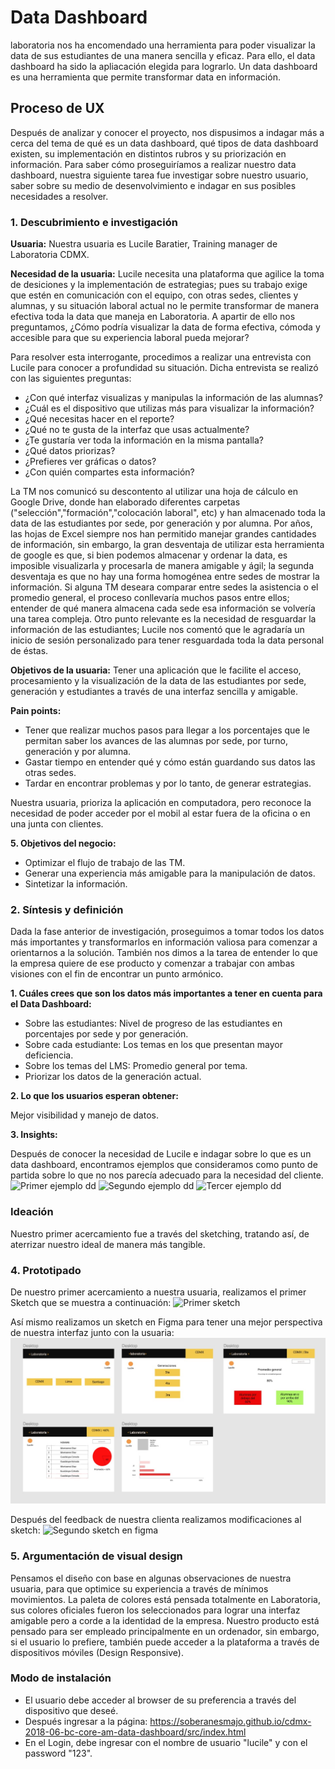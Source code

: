 # **Data Dashboard**

laboratoria nos ha encomendado una herramienta para poder visualizar la data de sus estudiantes de una manera sencilla y eficaz. Para ello, el data dashboard ha sido la apliacación elegida para lograrlo.
Un data dashboard es una herramienta que permite transformar data en información.

## **Proceso de UX**

Después de analizar y conocer el proyecto, nos dispusimos a indagar más a cerca del tema de qué es un data dashboard, qué tipos de data dashboard existen, su implementación en distintos rubros y su priorización en información.
Para saber cómo proseguiríamos a realizar nuestro data dashboard, nuestra siguiente tarea fue investigar sobre nuestro usuario, saber sobre su medio de desenvolvimiento e indagar en sus posibles necesidades a resolver.

### **1. Descubrimiento e investigación**

__Usuaria:__  Nuestra usuaria es Lucile Baratier, Training manager de Laboratoria CDMX. 

__Necesidad de la usuaria:__ Lucile necesita una plataforma que agilice la toma de desiciones y la implementación de estrategias; pues su trabajo exige que estén en comunicación con el equipo, con otras sedes, clientes y alumnas, y su situación laboral actual no le permite transformar de manera efectiva toda la data que maneja en Laboratoria. A apartir de ello nos preguntamos, ¿Cómo podría visualizar la data de forma efectiva, cómoda y accesible para que su experiencia laboral pueda mejorar? 

Para resolver esta interrogante, procedimos a realizar una entrevista con Lucile para conocer a profundidad su situación.
Dicha entrevista se realizó con las siguientes preguntas:

 * ¿Con qué interfaz visualizas y manipulas la información de las alumnas?
 * ¿Cuál es el dispositivo que utilizas más para visualizar la información?
 * ¿Qué necesitas hacer en el reporte?
 * ¿Qué no te gusta de la interfaz que usas actualmente?
 * ¿Te gustaría ver toda la información en la misma pantalla?
 * ¿Qué datos priorizas?
 * ¿Prefieres ver gráficas o datos?
 * ¿Con quién compartes esta información?

 La TM nos comunicó su descontento al utilizar una hoja de cálculo en Google Drive, donde han elaborado diferentes carpetas ("selección","formación","colocación laboral", etc) y han almacenado toda la data de las estudiantes por sede, por generación y por alumna. Por años, las hojas de Excel siempre nos han permitido manejar grandes cantidades de información, sin embargo, la gran desventaja de utilizar esta herramienta de google es que, si bien podemos almacenar y ordenar la data, es imposible visualizarla y procesarla de manera amigable y ágil; la segunda desventaja es que no hay una forma homogénea entre sedes de mostrar la información. Si alguna TM deseara comparar entre sedes la asistencia o el promedio general, el proceso conllevaría muchos pasos entre ellos; entender de qué manera almacena cada sede esa información se volvería una tarea compleja. Otro punto relevante es la necesidad de resguardar la información de las estudiantes; Lucile nos comentó que le agradaría un inicio de sesión personalizado para tener resguardada toda la data personal de éstas.


__Objetivos de la usuaria:__ Tener una aplicación que le facilite el acceso, procesamiento y la visualización de la data de las estudiantes por sede, generación y estudiantes a través de una interfaz sencilla y amigable. 


__Pain points:__ 
* Tener que realizar muchos pasos para llegar a los porcentajes que le permitan saber los avances de las alumnas por sede, por turno, generación y por alumna.
* Gastar tiempo en entender qué y cómo están guardando sus datos las otras sedes.
* Tardar en encontrar problemas y por lo tanto, de generar estrategias.
 
 
 Nuestra usuaria, prioriza la aplicación en computadora, pero reconoce la necesidad de poder acceder por el mobil al estar fuera de la oficina o en una junta con clientes.

__5. Objetivos del negocio:__ 
* Optimizar el flujo de trabajo de las TM.
* Generar una experiencia más amigable para la manipulación de datos.
* Sintetizar la información.


### **2. Síntesis y definición**

Dada la fase anterior de investigación, proseguimos a tomar todos los datos más importantes y transformarlos en información valiosa para comenzar a orientarnos a la solución. También nos dimos a la tarea de entender lo que la empresa quiere de ese producto y comenzar a trabajar con ambas visiones con el fin de encontrar un punto armónico.

__1. Cuáles crees que son los datos más importantes a tener en cuenta para el Data Dashboard:__

   - Sobre las estudiantes: Nivel de progreso de las estudiantes en porcentajes por sede y por generación. 
   - Sobre cada estudiante: Los temas en los que presentan mayor deficiencia.
   - Sobre los temas del LMS: Promedio general por tema.
   - Priorizar los datos de la generación actual.
 

__2. Lo que los usuarios esperan obtener:__

Mejor visibilidad y manejo de datos.

__3. Insights:__

Después de conocer la necesidad de Lucile e indagar sobre lo que es un data dashboard, encontramos ejemplos que consideramos como punto de partida sobre lo que no nos parecía adecuado para la necesidad del cliente. 
![Primer ejemplo dd](https://github.com/soberanesmajo/cdmx-2018-06-bc-core-am-data-dashboard/blob/ramamajo/ux/Img%20readme/ejem.dd.1.png)
![Segundo ejemplo dd](https://github.com/soberanesmajo/cdmx-2018-06-bc-core-am-data-dashboard/blob/ramamajo/ux/Img%20readme/data-ejemplo2.jpeg)
![Tercer ejemplo dd](https://github.com/soberanesmajo/cdmx-2018-06-bc-core-am-data-dashboard/blob/ramamajo/ux/Img%20readme/ejem.dd.3.jpg)

### **Ideación**
Nuestro primer acercamiento fue a través del sketching, tratando así, de aterrizar nuestro ideal de manera más tangible.

### **4. Prototipado**
De nuestro primer acercamiento a nuestra usuaria, realizamos el primer Sketch que se muestra a continuación:
![Primer sketch](https://raw.githubusercontent.com/soberanesmajo/cdmx-2018-06-bc-core-am-data-dashboard/master/ux/Img%20readme/sketch1.jpeg)

Así mismo realizamos un sketch en Figma para tener una mejor perspectiva de nuestra interfaz junto con la usuaria:
![Primer sketch en figma](https://raw.githubusercontent.com/DianaCarrillo/cdmx-2018-06-bc-core-am-data-dashboard/ramadiana/ux/Img%20readme/FIGMA1.jpeg)

Después del feedback de nuestra clienta realizamos modificaciones al sketch:
![Segundo sketch en figma](https://github.com/soberanesmajo/cdmx-2018-06-bc-core-am-data-dashboard/blob/ramamajo/ux/Img%20readme/segundo%20sketch.png)

### **5. Argumentación de visual design**
Pensamos el diseño con base en algunas observaciones de nuestra usuaria, para que optimice su experiencia a través de mínimos movimientos. La paleta de colores está pensada totalmente en Laboratoria, sus colores oficiales fueron los seleccionados para lograr una interfaz amigable pero a corde a la identidad de la empresa.
Nuestro producto está pensado para ser empleado principalmente en un ordenador, sin embargo, si el usuario lo prefiere, también puede acceder a la plataforma a través de dispositivos móviles (Design Responsive).

### **Modo de instalación**

   - El usuario debe acceder al browser de su preferencia a través del dispositivo que deseé.
   - Después ingresar a la página: https://soberanesmajo.github.io/cdmx-2018-06-bc-core-am-data-dashboard/src/index.html
   - En el Login, debe ingresar con el nombre de usuario "lucile" y con el password "123".



 
 

